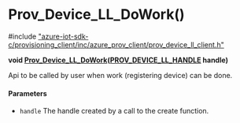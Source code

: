 # Prov_Device_LL_DoWork()

\#include ["azure-iot-sdk-c/provisioning_client/inc/azure_prov_client/prov_device_ll_client.h"](../iot-c-ref-prov-device-ll-client-h.md)  

**void [Prov_Device_LL_DoWork](#prov__device__ll__client_8h_1a32587f168929aee7108416ebbee082d3)([PROV_DEVICE_LL_HANDLE](#prov__device__ll__client_8h_1aa6ce77119fc5a0c50d57a97a990cb54f) handle)**

Api to be called by user when work (registering device) can be done.

#### Parameters
* `handle` The handle created by a call to the create function.

